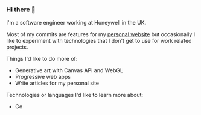 ### Hi there 👋

I'm a software engineer working at Honeywell in the UK.

Most of my commits are features for my [personal website](https://declanbyrd.co.uk) but occasionally I like to experiment with technologies that I don't get to use for work related projects.

Things I'd like to do more of:

- Generative art with Canvas API and WebGL
- Progressive web apps
- Write articles for my personal site

Technologies or languages I'd like to learn more about:

- Go

<!--
**declanbyrd/declanbyrd** is a ✨ _special_ ✨ repository because its `README.md` (this file) appears on your GitHub profile.

Here are some ideas to get you started:

- 🔭 I’m currently working on ...
- 🌱 I’m currently learning ...
- 👯 I’m looking to collaborate on ...
- 🤔 I’m looking for help with ...
- 💬 Ask me about ...
- 📫 How to reach me: ...
- 😄 Pronouns: ...
- ⚡ Fun fact: ...
-->
